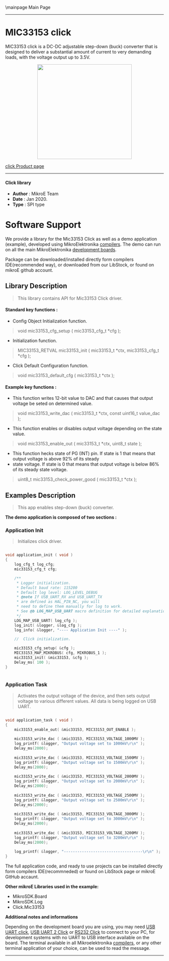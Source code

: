 \mainpage Main Page
 
 

---
# MIC33153 click

MIC33153 click is a DC-DC adjustable step-down (buck) converter that is designed to deliver a substantial amount of current to very demanding loads, with the voltage output up to 3.5V.

<p align="center">
  <img src="https://download.mikroe.com/images/click_for_ide/mic33153_click.png" height=300px>
</p>

[click Product page](https://www.mikroe.com/mic33153-click)

---


#### Click library 

- **Author**        : MikroE Team
- **Date**          : Jan 2020.
- **Type**          : SPI type


# Software Support

We provide a library for the Mic33153 Click 
as well as a demo application (example), developed using MikroElektronika 
[compilers](https://shop.mikroe.com/compilers). 
The demo can run on all the main MikroElektronika [development boards](https://shop.mikroe.com/development-boards).

Package can be downloaded/installed directly form compilers IDE(recommended way), or downloaded from our LibStock, or found on mikroE github account. 

## Library Description

> This library contains API for Mic33153 Click driver.

#### Standard key functions :

- Config Object Initialization function.
> void mic33153_cfg_setup ( mic33153_cfg_t *cfg ); 
 
- Initialization function.
> MIC33153_RETVAL mic33153_init ( mic33153_t *ctx, mic33153_cfg_t *cfg );

- Click Default Configuration function.
> void mic33153_default_cfg ( mic33153_t *ctx );


#### Example key functions :

- This function writes 12-bit value to DAC and that causes that output voltage be seted on determined value.
> void mic33153_write_dac ( mic33153_t *ctx, const uint16_t value_dac );
 
- This function enables or disables output voltage depending on the state value.
> void mic33153_enable_out ( mic33153_t *ctx, uint8_t state );

- This function hecks state of PG (INT) pin. If state is 1 that means that output voltage is above 92% of its steady
- state voltage. If state is 0 that means that output voltage is below 86% of its steady state voltage.
> uint8_t mic33153_check_power_good ( mic33153_t *ctx );

## Examples Description

> This app enables step-down (buck) converter.

**The demo application is composed of two sections :**

### Application Init 

> Initializes click driver.

```c

void application_init ( void )
{
    log_cfg_t log_cfg;
    mic33153_cfg_t cfg;

    /** 
     * Logger initialization.
     * Default baud rate: 115200
     * Default log level: LOG_LEVEL_DEBUG
     * @note If USB_UART_RX and USB_UART_TX 
     * are defined as HAL_PIN_NC, you will 
     * need to define them manually for log to work. 
     * See @b LOG_MAP_USB_UART macro definition for detailed explanation.
     */
    LOG_MAP_USB_UART( log_cfg );
    log_init( &logger, &log_cfg );
    log_info( &logger, "---- Application Init ----" );

    //  Click initialization.

    mic33153_cfg_setup( &cfg );
    MIC33153_MAP_MIKROBUS( cfg, MIKROBUS_1 );
    mic33153_init( &mic33153, &cfg );
    Delay_ms( 100 );
}
  
```

### Application Task

> Activates the output voltage of the device, and then sets output voltage to various different values.
> All data is being logged on USB UART.  

```c

void application_task ( void )
{
    mic33153_enable_out( &mic33153, MIC33153_OUT_ENABLE );
    
    mic33153_write_dac ( &mic33153, MIC33153_VOLTAGE_1000MV );
    log_printf( &logger, "Output voltage set to 1000mV\r\n" );
    Delay_ms(2000);
    
    mic33153_write_dac ( &mic33153, MIC33153_VOLTAGE_1500MV );
    log_printf( &logger, "Output voltage set to 1500mV\r\n" );
    Delay_ms(2000);
    
    mic33153_write_dac ( &mic33153, MIC33153_VOLTAGE_2000MV );
    log_printf( &logger, "Output voltage set to 2000mV\r\n" );
    Delay_ms(2000);
    
    mic33153_write_dac ( &mic33153, MIC33153_VOLTAGE_2500MV );
    log_printf( &logger, "Output voltage set to 2500mV\r\n" );
    Delay_ms(2000);
    
    mic33153_write_dac ( &mic33153, MIC33153_VOLTAGE_3000MV );
    log_printf( &logger, "Output voltage set to 3000mV\r\n" );
    Delay_ms(2000);
    
    mic33153_write_dac ( &mic33153, MIC33153_VOLTAGE_3200MV );
    log_printf( &logger, "Output voltage set to 3200mV\r\n" );
    Delay_ms(2000);
    
    log_printf( &logger, "-----------------------------------\r\n" );
}

```

The full application code, and ready to use projects can be  installed directly form compilers IDE(recommneded) or found on LibStock page or mikroE GitHub accaunt.

**Other mikroE Libraries used in the example:** 

- MikroSDK.Board
- MikroSDK.Log
- Click.Mic33153

**Additional notes and informations**

Depending on the development board you are using, you may need 
[USB UART click](https://shop.mikroe.com/usb-uart-click), 
[USB UART 2 Click](https://shop.mikroe.com/usb-uart-2-click) or 
[RS232 Click](https://shop.mikroe.com/rs232-click) to connect to your PC, for 
development systems with no UART to USB interface available on the board. The 
terminal available in all Mikroelektronika 
[compilers](https://shop.mikroe.com/compilers), or any other terminal application 
of your choice, can be used to read the message.



---
